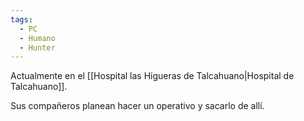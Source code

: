 ```yaml
---
tags:
  - PC
  - Humano
  - Hunter
---
```

Actualmente en el [[Hospital las Higueras de Talcahuano|Hospital de Talcahuano]].

Sus compañeros planean hacer un operativo y sacarlo de allí.